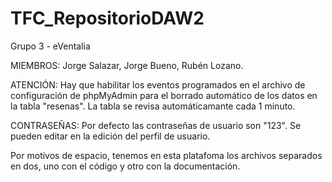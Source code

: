 # TFC_RepositorioDAW2
Grupo 3 - eVentalia

MIEMBROS: Jorge Salazar, Jorge Bueno, Rubén Lozano.

ATENCIÓN: Hay que habilitar los eventos programados en el archivo de configuración de phpMyAdmin para el borrado automático de los datos en la tabla "resenas".
La tabla se revisa automáticamante cada 1 minuto.

CONTRASEÑAS: Por defecto las contraseñas de usuario son "123". Se pueden editar en la edición del perfil de usuario.

Por motivos de espacio, tenemos en esta platafoma los archivos separados en dos, uno con el código y otro con la documentación.
